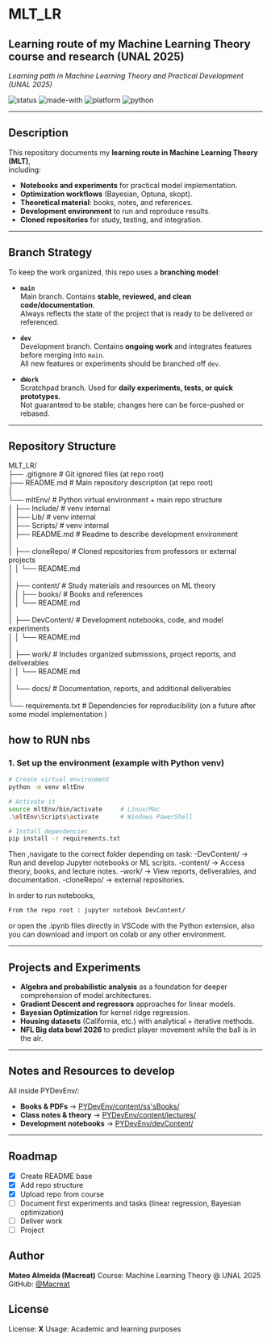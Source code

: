 # MLT_LR

## Learning route of my Machine Learning Theory course and research (UNAL 2025)

_Learning path in Machine Learning Theory and Practical Development (UNAL 2025)_

![status](https://img.shields.io/badge/status-active-brightgreen)
![made-with](https://img.shields.io/badge/Made%20with-ScikitLearn-orange)
![platform](https://img.shields.io/badge/platform-VSCode-lightgrey)
![python](https://img.shields.io/badge/python-3.10%2B-blue)

---

## Description

This repository documents my **learning route in Machine Learning Theory (MLT)**,  
including:

- **Notebooks and experiments** for practical model implementation.
- **Optimization workflows** (Bayesian, Optuna, skopt).
- **Theoretical material**: books, notes, and references.
- **Development environment** to run and reproduce results.
- **Cloned repositories** for study, testing, and integration.

---

## Branch Strategy

To keep the work organized, this repo uses a **branching model**:

- **`main`**  
  Main branch. Contains **stable, reviewed, and clean code/documentation**.  
  Always reflects the state of the project that is ready to be delivered or referenced.

- **`dev`**  
  Development branch. Contains **ongoing work** and integrates features before merging into `main`.  
  All new features or experiments should be branched off `dev`.

- **`dWork`**  
  Scratchpad branch. Used for **daily experiments, tests, or quick prototypes**.  
  Not guaranteed to be stable; changes here can be force-pushed or rebased.

---

## Repository Structure

MLT_LR/  
├── .gitignore # Git ignored files (at repo root)  
├── README.md # Main repository description (at repo root)  
│  
└── mltEnv/ # Python virtual environment + main repo structure  
│ ├── Include/ # venv internal  
│ ├── Lib/ # venv internal  
│ ├── Scripts/ # venv internal  
│ ├── README.md # Readme to describe development environment  
│  
│ ├── cloneRepo/ # Cloned repositories from professors or external projects  
│ │ └── README.md  
│  
│ ├── content/ # Study materials and resources on ML theory  
│ │ ├── books/ # Books and references  
│ │ └── README.md  
│  
│ ├── DevContent/ # Development notebooks, code, and model experiments  
│ │ └── README.md  
│  
│ ├── work/ # Includes organized submissions, project reports, and deliverables  
│ │ └── README.md  
│  
│ └── docs/ # Documentation, reports, and additional deliverables  
│  
└── requirements.txt # Dependencies for reproducibility (on a future after some model implementation )

## how to RUN nbs

### 1. Set up the environment (example with Python venv)

```bash
# Create virtual environment
python -m venv mltEnv

# Activate it
source mltEnv/bin/activate     # Linux/Mac
.\mltEnv\Scripts\activate      # Windows PowerShell

# Install dependencies
pip install -r requirements.txt
```

Then ,navigate to the correct folder depending on task:
-DevContent/ → Run and develop Jupyter notebooks or ML scripts.
-content/ → Access theory, books, and lecture notes.
-work/ → View reports, deliverables, and documentation.
-cloneRepo/ → external repositories.

In order to run notebooks,

```bash
From the repo root : jupyter notebook DevContent/
```

or open the .ipynb files directly in VSCode with the Python extension, also you can download and import on colab or any other environment.

---

## Projects and Experiments

- **Algebra and probabilistic analysis** as a foundation for deeper comprehension of model architectures.
- **Gradient Descent and regressors** approaches for linear models.
- **Bayesian Optimization** for kernel ridge regression.
- **Housing datasets** (California, etc.) with analytical + iterative methods.
- **NFL Big data bowl 2026** to predict player movement while the ball is in the air.

---

## Notes and Resources to develop

All inside PYDevEnv/:

- **Books & PDFs** → [PYDevEnv/content/ss'sBooks/](./PYDevEnv/content/ss'sBooks/)
- **Class notes & theory** → [PYDevEnv/content/lectures/](./PYDevEnvcontent/lectures)
- **Development notebooks** → [PYDevEnv/devContent/](./PYDevEnv/DevContent/)

---

## Roadmap

- [x] Create README base
- [x] Add repo structure
- [x] Upload repo from course
- [ ] Document first experiments and tasks (linear regression, Bayesian optimization)
- [ ] Deliver work
- [ ] Project

## Author

**Mateo Almeida (Macreat)**
Course: Machine Learning Theory @ UNAL 2025
GitHub: [@Macreat](https://github.com/Macreat)

## License

License: **X**
Usage: Academic and learning purposes

```

```
